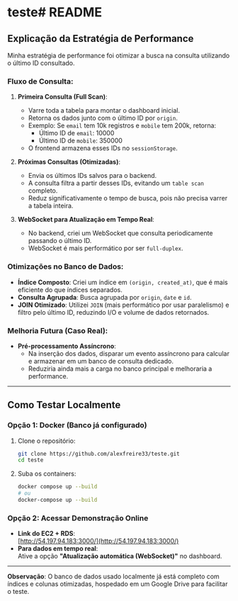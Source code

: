 # teste# README

## Explicação da Estratégia de Performance

Minha estratégia de performance foi otimizar a busca na consulta utilizando o último ID consultado. 

### Fluxo de Consulta:
1. **Primeira Consulta (Full Scan)**:
   - Varre toda a tabela para montar o dashboard inicial.
   - Retorna os dados junto com o último ID por `origin`.
   - Exemplo: Se `email` tem 10k registros e `mobile` tem 200k, retorna:
     - Último ID de `email`: 10000
     - Último ID de `mobile`: 350000
   - O frontend armazena esses IDs no `sessionStorage`.

2. **Próximas Consultas (Otimizadas)**:
   - Envia os últimos IDs salvos para o backend.
   - A consulta filtra a partir desses IDs, evitando um `table scan` completo.
   - Reduz significativamente o tempo de busca, pois não precisa varrer a tabela inteira.

3. **WebSocket para Atualização em Tempo Real**:
   - No backend, criei um WebSocket que consulta periodicamente passando o último ID.
   - WebSocket é mais performático por ser `full-duplex`.

### Otimizações no Banco de Dados:
- **Índice Composto**: Criei um índice em `(origin, created_at)`, que é mais eficiente do que índices separados.
- **Consulta Agrupada**: Busca agrupada por `origin`, `date` e `id`.
- **JOIN Otimizado**: Utilizei `JOIN` (mais performático por usar paralelismo) e filtro pelo último ID, reduzindo I/O e volume de dados retornados.

### Melhoria Futura (Caso Real):
- **Pré-processamento Assíncrono**:
  - Na inserção dos dados, disparar um evento assíncrono para calcular e armazenar em um banco de consulta dedicado.
  - Reduziria ainda mais a carga no banco principal e melhoraria a performance.

---

## Como Testar Localmente

### Opção 1: Docker (Banco já configurado)
1. Clone o repositório:
   ```sh
   git clone https://github.com/alexfreire33/teste.git
   cd teste
   ```
2. Suba os containers:
   ```sh
   docker compose up --build
   # ou
   docker-compose up --build
   ```

### Opção 2: Acessar Demonstração Online
- **Link do EC2 + RDS**:  
  [http://54.197.94.183:3000/](http://54.197.94.183:3000/)
- **Para dados em tempo real**:  
  Ative a opção **"Atualização automática (WebSocket)"** no dashboard.

---

**Observação**: O banco de dados usado localmente já está completo com índices e colunas otimizadas, hospedado em um Google Drive para facilitar o teste.